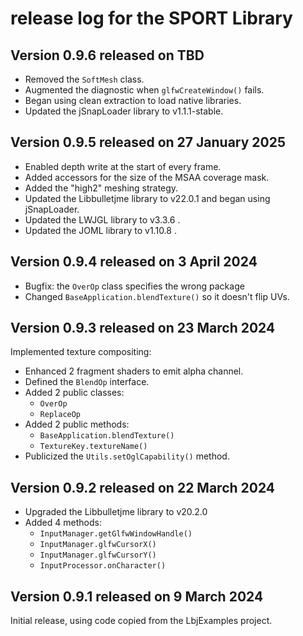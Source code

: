 # release log for the SPORT Library

## Version 0.9.6 released on TBD

+ Removed the `SoftMesh` class.
+ Augmented the diagnostic when `glfwCreateWindow()` fails.
+ Began using clean extraction to load native libraries.
+ Updated the jSnapLoader library to v1.1.1-stable.

## Version 0.9.5 released on 27 January 2025

+ Enabled depth write at the start of every frame.
+ Added accessors for the size of the MSAA coverage mask.
+ Added the "high2" meshing strategy.
+ Updated the Libbulletjme library to v22.0.1 and began using jSnapLoader.
+ Updated the LWJGL library to v3.3.6 .
+ Updated the JOML library to v1.10.8 .

## Version 0.9.4 released on 3 April 2024

+ Bugfix: the `OverOp` class specifies the wrong package
+ Changed `BaseApplication.blendTexture()` so it doesn't flip UVs.

## Version 0.9.3 released on 23 March 2024

Implemented texture compositing:
+ Enhanced 2 fragment shaders to emit alpha channel.
+ Defined the `BlendOp` interface.
+ Added 2 public classes:
  + `OverOp`
  + `ReplaceOp`
+ Added 2 public methods:
  + `BaseApplication.blendTexture()`
  + `TextureKey.textureName()`
+ Publicized the `Utils.setOglCapability()` method.

## Version 0.9.2 released on 22 March 2024

+ Upgraded the Libbulletjme library to v20.2.0
+ Added 4 methods:
  + `InputManager.getGlfwWindowHandle()`
  + `InputManager.glfwCursorX()`
  + `InputManager.glfwCursorY()`
  + `InputProcessor.onCharacter()`

## Version 0.9.1 released on 9 March 2024

Initial release, using code copied from the LbjExamples project.